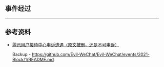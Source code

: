 ## 事件经过

---
## 参考资料

- [腾讯用户接待中心申诉遭遇（原文被删，还是不可申诉）](https://zhuanlan.zhihu.com/p/368393106)

  Backup - https://github.com/Evil-WeChat/Evil-WeChat/events/2021-Block/1/README.md
